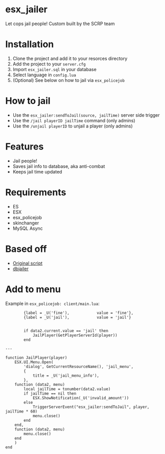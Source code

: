 # esx_jailer
Let cops jail people! Custom built by the SCRP team

# Installation
1. Clone the project and add it to your resorces directory
2. Add the project to your `server.cfg`
3. Import `esx_jailer.sql` in your database
4. Select language in `config.lua`
5. (Optional) See below on how to jail via `esx_policejob`

# How to jail
- Use the `esx_jailer:sendToJail(source, jailTime)` server side trigger
- Use the `/jail playerID jailTime` command (only admins)
- Use the `/unjail playerID` to unjail a player (only admins)

# Features
- Jail people!
- Saves jail info to database, aka anti-combat
- Keeps jail time updated

# Requirements
- ES
- ESX
- esx_policejob
- skinchanger
- MySQL Async

# Based off
- [Original script](https://forum.fivem.net/t/release-fx-jailer-1-1-0-0/41963)
- [dbjailer](https://github.com/SSPU1W/dbjailer)

# Add to menu

Example in `esx_policejob: client/main.lua`:

```
		{label = _U('fine'),			value = 'fine'},
		{label = _U('jail'),			value = 'jail'}
		
		
		if data2.current.value == 'jail' then
			JailPlayer(GetPlayerServerId(player))
		end

---

function JailPlayer(player)
	ESX.UI.Menu.Open(
		'dialog', GetCurrentResourceName(), 'jail_menu',
		{
			title = _U('jail_menu_info'),
		},
	function (data2, menu)
		local jailTime = tonumber(data2.value)
		if jailTime == nil then
			ESX.ShowNotification(_U('invalid_amount'))
		else
			TriggerServerEvent("esx_jailer:sendToJail", player, jailTime * 60)
			menu.close()
		end
	end,
	function (data2, menu)
		menu.close()
	end
	)
end
```

